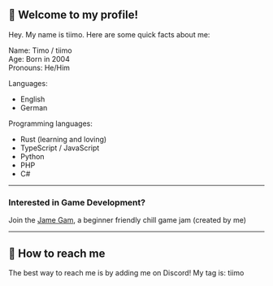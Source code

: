 ## 👋 Welcome to my profile! 
Hey. My name is tiimo. Here are some quick facts about me:

Name: Timo / tiimo  
Age: Born in 2004  
Pronouns: He/Him 

Languages:
- English
- German
 
Programming languages:
- Rust (learning and loving)
- TypeScript / JavaScript
- Python
- PHP
- C#

<hr>

### Interested in Game Development?
Join the [Jame Gam](https://jamegam.com), a beginner friendly chill game jam (created by me)

<hr>

## 🚀 How to reach me

The best way to reach me is by adding me on Discord! My tag is: tiimo

<!--
Here are some ideas to get you started:

- 🔭 I’m currently working on ...
- 🌱 I’m currently learning ...
- 👯 I’m looking to collaborate on ...
- 🤔 I’m looking for help with ...
- 💬 Ask me about ...
- 📫 How to reach me: ...
- 😄 Pronouns: ...
- ⚡ Fun fact: ...
-->
